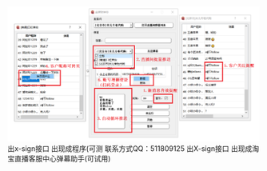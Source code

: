 ![效果图](https://github.com/hulingyue/TaobaoLive-/blob/master/%E5%BE%AE%E4%BF%A1%E5%9B%BE%E7%89%87_20200604005659.png) 出x-sign接口 出现成程序(可测
联系方式QQ：511809125 出X-sign接口 出现成淘宝直播客服中心弹幕助手(可试用)
